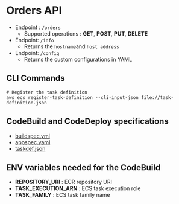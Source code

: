# Orders API

- Endpoint : `/orders`
  - Supported operations : **GET**, **POST**, **PUT**, **DELETE**
- Endpoint: `/info`
  - Returns the `hostname`and `host address`
- Endpoint: `/config`
  - Returns the custom configurations in YAML

## CLI Commands

```
# Register the task definition
aws ecs register-task-definition --cli-input-json file://task-definition.json
```

## CodeBuild and CodeDeploy specifications
* [buildspec.yml](buildspec.yml)
* [appspec.yaml](appspec.yaml)
* [taskdef.json](taskdef.json)

## ENV variables needed for the CodeBuild
* **REPOSITORY_URI** : ECR repository URI
* **TASK_EXECUTION_ARN** : ECS task execution role
* **TASK_FAMILY** : ECS task family name
